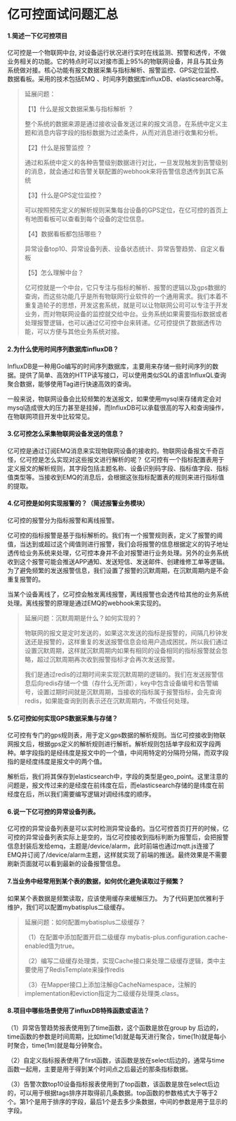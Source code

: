 # 亿可控面试问题汇总

#### 1.简述一下亿可控项目

亿可控是一个物联网中台, 对设备运行状况进行实时在线监测、预警和透传，不做业务相关的功能。它的特点时可以对接市面上95%的物联网设备，并且与其业务系统做对接。核心功能有报文数据采集与指标解析、报警监控、GPS定位监控、数据看板。采用的技术包括EMQ 、时间序列数据库influxDB、elasticsearch等。

> 延展问题：
>
> 【1】什么是报文数据采集与指标解析 ？
>
> 整个系统的数据来源是通过接收设备发送过来的报文消息，在系统中定义主题和消息内容字段的指标数据为过滤条件，从而对消息进行收集和分析。
>
> 【2】什么是报警监控  ？
>
> 通过和系统中定义的各种告警级别数据进行对比，一旦发现触发到告警级别的消息，就会通过和告警关联配置的webhook来将告警信息透传到其它系统
>
> 【3】什么是GPS定位监控？
>
> 可以按照预先定义的解析规则采集每台设备的GPS定位，在亿可控的首页上有地图看板可以查看到每个设备的定位信息。
>
> 【4】数据看板都包括哪些？   
>
> 异常设备top10、异常设备列表、设备状态统计、异常告警趋势、自定义看板
>
> 【5】怎么理解中台？
>
> 亿可控就是一个中台，它只专注与指标的解析、报警的逻辑以及gps数据的查询，而这些功能几乎是所有物联网行业软件的一个通用需求。我们本着不重复造轮子的思想，开发这套系统，就是可以让物联网公司可以专注于开发业务，而对物联网设备的监控就交给中台。业务系统如果需要指标数据或者处理报警逻辑，也可以通过亿可控中台来转递。亿可控提供了数据透传功能，可以方便与其他业务系统对接。



#### 2.为什么使用时间序列数据库influxDB？

InfluxDB是一种用Go编写的时间序列数据库，主要用来存储一些时间序列的数据。提供了简单、高效的HTTP读写接口，可以使用类似SQL的语言InfluxQL查询聚合数据，能够使用Tag进行快速高效的查询。

一般来说，物联网设备会比较频繁的发送报文，如果使用mysql来存储肯定会对mysql造成很大的压力甚至是挂掉，而InfluxDB可以承载很高的写入和查询操作，在物联网项目开发中比较常见。


#### 3.亿可控怎么采集物联网设备发送的信息？

亿可控是通过订阅EMQ消息来实现物联网设备的接收的。物联网设备报文千奇百怪，亿可控是怎么实现对这些报文进行解析的呢？   亿可控有一个指标配置表用于定义报文的解析规则，其字段包括主题名称、设备识别码字段、指标值字段、指标值类型等。当接收到EMQ的消息后，会根据这张指标配置表的规则来进行指标值的提取。



#### 4.亿可控是如何实现报警的？（简述报警业务模块）

亿可控的报警分为指标报警和离线报警。

亿可控的指标报警是基于指标解析的。我们有一个报警规则表，定义了报警的阈值，当达到或超过这个阈值则进行报警，我们会将报警的信息根据定义的钩子地址透传给业务系统来处理，亿可控本身并不会对报警进行业务处理。另外的业务系统收到这个报警可能会推送APP通知、发送短信、发送邮件、创建维修工单等逻辑。为了避免频繁的发送报警信息，我们设置了报警的沉默周期，在沉默周期内是不会重复报警的。

当某个设备离线了，亿可控会触发离线报警，离线报警也会透传给其他的业务系统处理。离线报警的原理是通过EMQ的webhook来实现的。

> 延展问题：沉默周期是什么？如何实现的？
>
> 物联网的报文是定时发送的，如果这次发送的指标是报警的，间隔几秒钟发送还是报警的，这样重复的发送报警信息会给用户造成困扰，所以我们通过设置沉默周期，这样就沉默周期内如果有相同的设备相同的指标报警就会忽略，超过沉默周期再次收到报警指标才会再次发送报警。
>
> 我们是通过redis的过期时间来实现沉默周期的逻辑的。我们在发送报警信息后向redis存储一个值（存什么无所谓），key中包含设备编号和告警编号，设置过期时间就是沉默周期，当接收的指标属于报警指标，会先查询redis，如果能查询到则表示还在沉默周期内，不做任何处理。
>

#### 5.亿可控如何实现GPS数据采集与存储？

亿可控有专门的gps规则表，用于定义gps数据的解析规则。当亿可控接收到物联网报文后，根据gps定义的解析规则进行解析。解析规则包括单字段和双字段两种。单字段指的是经纬度是报文中的一个值，中间用特定的分隔符分隔，而双字段指的是经度纬度是报文中的两个值。

解析后，我们将其保存到elasticsearch中，字段的类型是geo_point。这里注意的问题是，报文传过来的是经度在前纬度在后，而elasticsearch存储的是纬度在前经度在后，所以我们需要编写逻辑对调经纬度的顺序。



#### 6.说一下亿可控的异常设备列表。

亿可控的异常设备列表是可以实时检测异常设备的。当亿可控首页打开的时候，亿可控的异常设备列表实际上是空的，当亿可控接收到指标判断为报警后，会把报警信息封装后发给emq，主题是/device/alarm，此时前端也通过mqtt.js连接了EMQ并订阅了/device/alarm主题，这样就实现了前端的推送。最终效果是不需要刷新页面就可以看到最新的设备报警信息。



#### 7.当业务中经常用到某个表的数据，如何优化避免读取过于频繁？

如果某个表数据是频繁读取，应该使用缓存来缓解压力。 为了代码更加优雅利于维护，我们可以配置mybatisplus二级缓存。

> 延展问题：如何配置mybatisplus二级缓存？
>
> （1）在配置中添加配置开启二级缓存  mybatis-plus.configuration.cache-enabled值为true。
>
> （2）编写二级缓存处理类，实现Cache接口来处理二级缓存逻辑，类中主要使用了RedisTemplate来操作redis
>
> （3）在Mapper接口上添加注解@CacheNamespace，注解的implementation和eviction指定为二级缓存处理类.class。



#### 8.项目中哪些场景使用了influxDB特殊函数或语法？

（1）异常告警趋势报表使用到了time函数，这个函数是放在group by 后边的，time函数的参数是时间周期，比如time(1d)就是每天进行聚合，time(1h)就是每小时聚合，time(1m)就是每分钟聚合。

（2）自定义指标报表使用了first函数，该函数是放在select后边的，通常与time函数一起用，主要是用于得到某个时间点之后最近的那条指标数据。

（3）告警次数top10设备指标报表使用到了top函数，该函数是放在select后边的，可以用于根据tags排序并取得前几条数据。top函数的参数格式大于等于2个。第1个是用于排序的字段，最后1个是去多少条数据，中间的参数是用于显示的字段。





